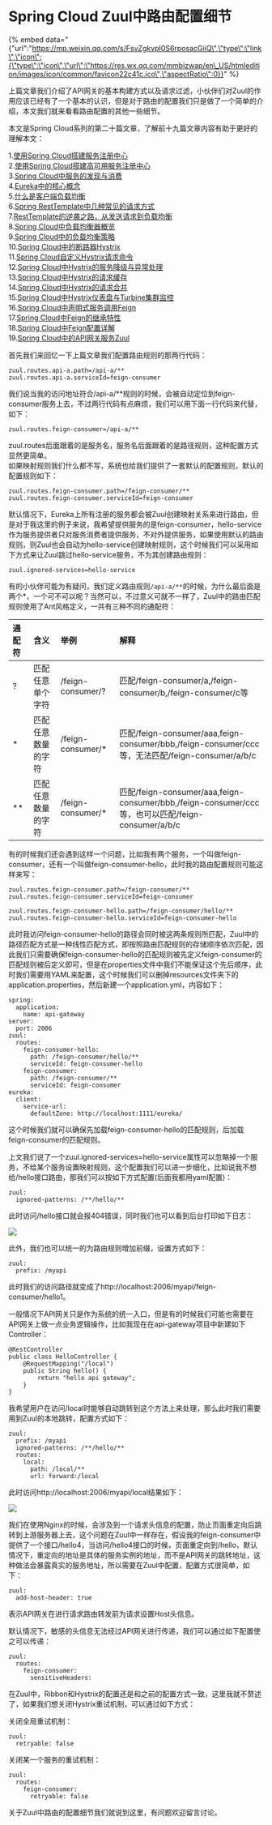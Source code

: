 # Spring Cloud Zuul中路由配置细节

{% embed data="{\"url\":\"https://mp.weixin.qq.com/s/FsvZgkvpI0S6rposacGiiQ\",\"type\":\"link\",\"icon\":{\"type\":\"icon\",\"url\":\"https://res.wx.qq.com/mmbizwap/en\_US/htmledition/images/icon/common/favicon22c41c.ico\",\"aspectRatio\":0}}" %}



上篇文章我们介绍了API网关的基本构建方式以及请求过滤，小伙伴们对Zuul的作用应该已经有了一个基本的认识，但是对于路由的配置我们只是做了一个简单的介绍，本文我们就来看看路由配置的其他一些细节。

本文是Spring Cloud系列的第二十篇文章，了解前十九篇文章内容有助于更好的理解本文：

1.[使用Spring Cloud搭建服务注册中心](https://mp.weixin.qq.com/s?__biz=MzI1NDY0MTkzNQ==&mid=2247483878&idx=1&sn=d49f2eb61bada3d34443a0a4017a7b72&scene=21#wechat_redirect)  
2.[使用Spring Cloud搭建高可用服务注册中心](https://mp.weixin.qq.com/s?__biz=MzI1NDY0MTkzNQ==&mid=2247483893&idx=1&sn=10e897f3a1b17a8a185f08e03f2942e1&scene=21#wechat_redirect)  
3.[Spring Cloud中服务的发现与消费](https://mp.weixin.qq.com/s?__biz=MzI1NDY0MTkzNQ==&mid=2247483914&idx=1&sn=f984275923667e16b996866df0cadba1&scene=21#wechat_redirect)  
4.[Eureka中的核心概念](https://mp.weixin.qq.com/s?__biz=MzI1NDY0MTkzNQ==&mid=2247483926&idx=1&sn=bff01957214ef3042467a6682cb8af36&scene=21#wechat_redirect)  
5.[什么是客户端负载均衡](https://mp.weixin.qq.com/s?__biz=MzI1NDY0MTkzNQ==&mid=2247483930&idx=1&sn=637efb117ab87f9cfb629ae624c0a064&scene=21#wechat_redirect)  
6.[Spring RestTemplate中几种常见的请求方式](https://mp.weixin.qq.com/s?__biz=MzI1NDY0MTkzNQ==&mid=2247483941&idx=1&sn=6a86e429f704e900987a470709a94159&scene=21#wechat_redirect)  
7.[RestTemplate的逆袭之路，从发送请求到负载均衡](https://mp.weixin.qq.com/s?__biz=MzI1NDY0MTkzNQ==&mid=2247483946&idx=1&sn=6bbeb819fdc1d5528e6e4e8deebb5234&scene=21#wechat_redirect)  
8.[Spring Cloud中负载均衡器概览](https://mp.weixin.qq.com/s?__biz=MzI1NDY0MTkzNQ==&mid=2247483950&idx=1&sn=26f53e77ddf6276943e884f87753a492&scene=21#wechat_redirect)  
9.[Spring Cloud中的负载均衡策略](https://mp.weixin.qq.com/s?__biz=MzI1NDY0MTkzNQ==&mid=2247483955&idx=1&sn=2f5e5c93a0a1af5db1a4604b7d72f1c1&scene=21#wechat_redirect)  
10.[Spring Cloud中的断路器Hystrix](http://mp.weixin.qq.com/s?__biz=MzI1NDY0MTkzNQ==&mid=2247483966&idx=1&sn=b8cee7f1b54e5ecff13acc87e4b0489c&scene=21#wechat_redirect)  
11.[Spring Cloud自定义Hystrix请求命令](https://mp.weixin.qq.com/s?__biz=MzI1NDY0MTkzNQ==&mid=2247483976&idx=1&sn=3a156d6231635ccfceeb8a54dda7a1ea&scene=21#wechat_redirect)  
12.[Spring Cloud中Hystrix的服务降级与异常处理](https://mp.weixin.qq.com/s?__biz=MzI1NDY0MTkzNQ==&mid=2247483980&idx=1&sn=1c24c67762afcdef2fd6f3c2a2baa27d&scene=21#wechat_redirect)  
13.[Spring Cloud中Hystrix的请求缓存](http://mp.weixin.qq.com/s?__biz=MzI1NDY0MTkzNQ==&mid=2247483986&idx=1&sn=b5fa246b2f213881b712d29e8276e6b2&scene=21#wechat_redirect)  
14.[Spring Cloud中Hystrix的请求合并](http://mp.weixin.qq.com/s?__biz=MzI1NDY0MTkzNQ==&mid=2247484032&idx=1&sn=cc620d664443795115f0410ca03a1164&scene=21#wechat_redirect)  
15.[Spring Cloud中Hystrix仪表盘与Turbine集群监控](http://mp.weixin.qq.com/s?__biz=MzI1NDY0MTkzNQ==&mid=2247484036&idx=1&sn=e34e995aed9f43c21a5ef88d852c9c73&scene=21#wechat_redirect)  
16.[Spring Cloud中声明式服务调用Feign](https://mp.weixin.qq.com/s?__biz=MzI1NDY0MTkzNQ==&mid=2247484040&idx=1&sn=aae350e6dc1a9f42882c9b316cf33390&scene=21#wechat_redirect)  
17.[Spring Cloud中Feign的继承特性](https://mp.weixin.qq.com/s?__biz=MzI1NDY0MTkzNQ==&mid=2247484045&idx=1&sn=5e570f269feb6ac53cd2093dc9da811a&scene=21#wechat_redirect)  
18.[Spring Cloud中Feign配置详解](https://mp.weixin.qq.com/s?__biz=MzI1NDY0MTkzNQ==&mid=2247484049&idx=1&sn=1629e565a1504477d6e3828a2991253b&scene=21#wechat_redirect)  
19.[Spring Cloud中的API网关服务Zuul](https://mp.weixin.qq.com/s?__biz=MzI1NDY0MTkzNQ==&mid=2247484053&idx=1&sn=3a448fe45fd2616cf2e77b3a9f7bf6be&scene=21#wechat_redirect)  

首先我们来回忆一下上篇文章我们配置路由规则的那两行代码：

```text
zuul.routes.api-a.path=/api-a/**
zuul.routes.api-a.serviceId=feign-consumer
```

我们说当我的访问地址符合/api-a/\*\*规则的时候，会被自动定位到feign-consumer服务上去，不过两行代码有点麻烦，我们可以用下面一行代码来代替，如下：

```text
zuul.routes.feign-consumer=/api-a/**
```

zuul.routes后面跟着的是服务名，服务名后面跟着的是路径规则，这种配置方式显然更简单。  
如果映射规则我们什么都不写，系统也给我们提供了一套默认的配置规则，默认的配置规则如下：

```text
zuul.routes.feign-consumer.path=/feign-consumer/**
zuul.routes.feign-consumer.serviceId=feign-consumer
```

默认情况下，Eureka上所有注册的服务都会被Zuul创建映射关系来进行路由，但是对于我这里的例子来说，我希望提供服务的是feign-consumer，hello-service作为服务提供者只对服务消费者提供服务，不对外提供服务，如果使用默认的路由规则，则Zuul也会自动为hello-service创建映射规则，这个时候我们可以采用如下方式来让Zuul跳过hello-service服务，不为其创建路由规则：

```text
zuul.ignored-services=hello-service
```

有的小伙伴可能为有疑问，我们定义路由规则`/api-a/**`的时候，为什么最后面是两个\*，一个可不可以呢？当然可以，不过意义可就不一样了，Zuul中的路由匹配规则使用了Ant风格定义，一共有三种不同的通配符：

| 通配符 | 含义 | 举例 | 解释 |
| :--- | :--- | :--- | :--- |
| ? | 匹配任意单个字符 | /feign-consumer/? | 匹配/feign-consumer/a,/feign-consumer/b,/feign-consumer/c等 |
| \* | 匹配任意数量的字符 | /feign-consumer/\* | 匹配/feign-consumer/aaa,feign-consumer/bbb,/feign-consumer/ccc等，无法匹配/feign-consumer/a/b/c |
| \*\* | 匹配任意数量的字符 | /feign-consumer/\* | 匹配/feign-consumer/aaa,feign-consumer/bbb,/feign-consumer/ccc等，也可以匹配/feign-consumer/a/b/c |

有的时候我们还会遇到这样一个问题，比如我有两个服务，一个叫做feign-consumer，还有一个叫做feign-consumer-hello，此时我的路由配置规则可能这样来写：

```text
zuul.routes.feign-consumer.path=/feign-consumer/**
zuul.routes.feign-consumer.serviceId=feign-consumer

zuul.routes.feign-consumer-hello.path=/feign-consumer/hello/**
zuul.routes.feign-consumer-hello.serviceId=feign-consumer-hello
```

此时我访问feign-consumer-hello的路径会同时被这两条规则所匹配，Zuul中的路径匹配方式是一种线性匹配方式，即按照路由匹配规则的存储顺序依次匹配，因此我们只需要确保feign-consumer-hello的匹配规则被先定义feign-consumer的匹配规则被后定义即可，但是在properties文件中我们不能保证这个先后顺序，此时我们需要用YAML来配置，这个时候我们可以删掉resources文件夹下的application.properties，然后新建一个application.yml，内容如下：

```text
spring:
  application:
    name: api-gateway
server:
  port: 2006
zuul:
  routes:
    feign-consumer-hello:
      path: /feign-consumer/hello/**
      serviceId: feign-consumer-hello
    feign-consumer:
      path: /feign-consumer/**
      serviceId: feign-consumer
eureka:
  client:
    service-url:
      defaultZone: http://localhost:1111/eureka/
```

这个时候我们就可以确保先加载feign-consumer-hello的匹配规则，后加载feign-consumer的匹配规则。

上文我们说了一个zuul.ignored-services=hello-service属性可以忽略掉一个服务，不给某个服务设置映射规则，这个配置我们可以进一步细化，比如说我不想给/hello接口路由，那我们可以按如下方式配置\(后面我都用yaml配置\)：

```text
zuul:
  ignored-patterns: /**/hello/**
```

此时访问/hello接口就会报404错误，同时我们也可以看到后台打印如下日志：

![](https://mmbiz.qpic.cn/mmbiz_png/GvtDGKK4uYnG6clUSNI5WQNpdKcMPcic2YU2rFJEPUnnAiaslO1tI5A8wEu2edr6ibgoibOGo54zE5Dfu33s37ysfg/640?wx_fmt=png&tp=webp&wxfrom=5&wx_lazy=1)

此外，我们也可以统一的为路由规则增加前缀，设置方式如下：

```text
zuul:
  prefix: /myapi
```

此时我们的访问路径就变成了http://localhost:2006/myapi/feign-consumer/hello1。  

一般情况下API网关只是作为系统的统一入口，但是有的时候我们可能也需要在API网关上做一点业务逻辑操作，比如我现在在api-gateway项目中新建如下Controller：

```text
@RestController
public class HelloController {
    @RequestMapping("/local")
    public String hello() {
        return "hello api gateway";
    }
}
```

我希望用户在访问/local时能够自动跳转到这个方法上来处理，那么此时我们需要用到Zuul的本地跳转，配置方式如下：

```text
zuul:
  prefix: /myapi
  ignored-patterns: /**/hello/**
  routes:
    local:
      path: /local/**
      url: forward:/local
```

此时访问http://localhost:2006/myapi/local结果如下：  

![](https://mmbiz.qpic.cn/mmbiz_png/GvtDGKK4uYnG6clUSNI5WQNpdKcMPcic2zCqHLh1EPJam6mMTibP8h4hSBOic9uib7Rm7SGb4LjX1PMLPM5Fut7RvQ/640?wx_fmt=png&tp=webp&wxfrom=5&wx_lazy=1)

我们在使用Nginx的时候，会涉及到一个请求头信息的配置，防止页面重定向后跳转到上游服务器上去，这个问题在Zuul中一样存在，假设我的feign-consumer中提供了一个接口/hello4，当访问/hello4接口的时候，页面重定向到/hello，默认情况下，重定向的地址是具体的服务实例的地址，而不是API网关的跳转地址，这种做法会暴露真实的服务地址，所以需要在Zuul中配置，配置方式很简单，如下：

```text
zuul:
  add-host-header: true
```

表示API网关在进行请求路由转发前为请求设置Host头信息。

默认情况下，敏感的头信息无法经过API网关进行传递，我们可以通过如下配置使之可以传递：

```text
zuul:
  routes:
    feign-consumer:
      sensitiveHeaders:
```

在Zuul中，Ribbon和Hystrix的配置还是和之前的配置方式一致，这里我就不赘述了，如果我们想关闭Hystrix重试机制，可以通过如下方式：

关闭全局重试机制：

```text
zuul:
  retryable: false
```

关闭某一个服务的重试机制：

```text
zuul:
  routes:
    feign-consumer:
      retryable: false
```

关于Zuul中路由的配置细节我们就说到这里，有问题欢迎留言讨论。  


